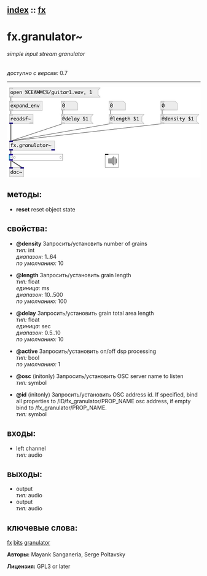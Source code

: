 [index](index.html) :: [fx](category_fx.html)
---

# fx.granulator~

###### simple input stream granulator

*доступно с версии:* 0.7

---




[![example](../examples/img/fx.granulator~.jpg)](../examples/pd/fx.granulator~.pd)





## методы:

* **reset**
reset object state<br>




## свойства:

* **@density** 
Запросить/установить number of grains<br>
_тип:_ int<br>
_диапазон:_ 1..64<br>
_по умолчанию:_ 10<br>

* **@length** 
Запросить/установить grain length<br>
_тип:_ float<br>
_единица:_ ms<br>
_диапазон:_ 10..500<br>
_по умолчанию:_ 100<br>

* **@delay** 
Запросить/установить grain total area length<br>
_тип:_ float<br>
_единица:_ sec<br>
_диапазон:_ 0.5..10<br>
_по умолчанию:_ 10<br>

* **@active** 
Запросить/установить on/off dsp processing<br>
_тип:_ bool<br>
_по умолчанию:_ 1<br>

* **@osc** (initonly)
Запросить/установить OSC server name to listen<br>
_тип:_ symbol<br>

* **@id** (initonly)
Запросить/установить OSC address id. If specified, bind all properties to
/ID/fx_granulator/PROP_NAME osc address, if empty bind to
/fx_granulator/PROP_NAME.<br>
_тип:_ symbol<br>



## входы:

* left channel<br>
_тип:_ audio



## выходы:

* output<br>
_тип:_ audio
* output<br>
_тип:_ audio



## ключевые слова:

[fx](keywords/fx.html)
[bits](keywords/bits.html)
[granulator](keywords/granulator.html)






**Авторы:** Mayank Sanganeria, Serge Poltavsky




**Лицензия:** GPL3 or later





